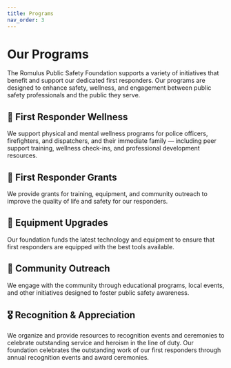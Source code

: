 ```yaml
---
title: Programs
nav_order: 3
---
```


# Our Programs

The Romulus Public Safety Foundation supports a variety of initiatives that benefit and support our dedicated first responders. Our programs are designed to enhance safety, wellness, and engagement between public safety professionals and the public they serve.

## 🚒 First Responder Wellness
We support physical and mental wellness programs for police officers, firefighters, and dispatchers, and their immediate family — including peer support training, wellness check-ins, and professional development resources.

## 🚓 First Responder Grants
We provide grants for training, equipment, and community outreach to improve the quality of life and safety for our responders.

## 🚒 Equipment Upgrades
Our foundation funds the latest technology and equipment to ensure that first responders are equipped with the best tools available.

## 👮 Community Outreach
We engage with the community through educational programs, local events, and other initiatives designed to foster public safety awareness.

## 🎖️ Recognition & Appreciation
We organize and provide resources to recognition events and ceremonies to celebrate outstanding service and heroism in the line of duty. Our foundation celebrates the outstanding work of our first responders through annual recognition events and award ceremonies.
